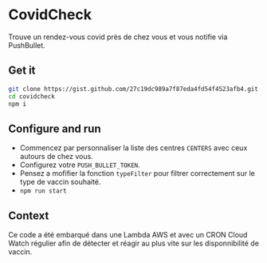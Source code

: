 # CovidCheck

Trouve un rendez-vous covid près de chez vous et vous notifie via PushBullet.

## Get it

```bash
git clone https://gist.github.com/27c19dc989a7f87eda4fd54f4523afb4.git covidcheck
cd covidcheck
npm i
```

## Configure and run

- Commencez par personnaliser la liste des centres `CENTERS` avec ceux autours de chez vous.
- Configurez votre `PUSH_BULLET_TOKEN`.
- Pensez a mofifier la fonction `typeFilter` pour filtrer correctement sur le type de vaccin souhaité.
- `npm run start`

## Context

Ce code a été embarqué dans une Lambda AWS et avec un CRON Cloud Watch régulier afin de détecter et réagir au plus vite sur les disponnibilité de vaccin.